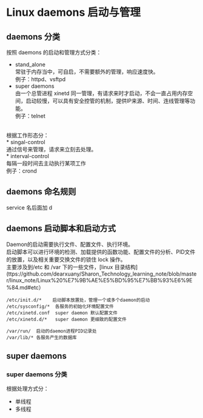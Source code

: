 # Linux daemons 启动与管理
## daemons 分类
按照 daemons 的启动和管理方式分类：</br>
* stand_alone</br>
常驻于内存当中，可自启，不需要额外的管理，响应速度快。</br>
例子：httpd、vsftpd</br>
* super daemons</br>
由一个总管进程 xinetd 同一管理，有请求来时才启动，不会一直占用内存空间，启动较慢，可以具有安全控管的机制，提供IP来源、时间、连线管理等功能。</br>
例子：telnet</br>
</br>
根据工作形态分：</br>
* singal-control</br>
通过信号来管理，请求来立刻去处理。</br>
* interval-control</br>
每隔一段时间去主动执行某项工作</br>
例子：crond

## daemons 命名规则
service 名后面加 d

## daemons 启动脚本和启动方式
Daemon的启动需要执行文件、配置文件、执行环境。</br>
启动脚本可以进行环境的检测、加载提供的函数功能、配置文件的分析、PID文件的放置，以及相关重要交换文件的锁住 lock 操作。</br>
主要涉及到/etc 和 /var 下的一些文件，[linux 目录结构](ttps://github.com/dearxuany/Sharon_Technology_learning_note/blob/master/linux_note/Linux%20%E7%9B%AE%E5%BD%95%E7%BB%93%E6%9E%84.md#etc）</br>
```
/etc/init.d/*    启动脚本放置处，管理一个或多个daemon的启动
/etc/sysconfig/*  各服务的初始化环境配置文件
/etc/xinetd.conf  super daemon 默认配置文件
/etc/xinetd.d/*   super daemon 更细致的配置文件

/var/run/  启动的daemon进程PID记录处
/var/lib/* 各服务产生的数据库
```

## super daemons 
### super daemons 分类
根据处理方式分：
* 单线程
* 多线程


